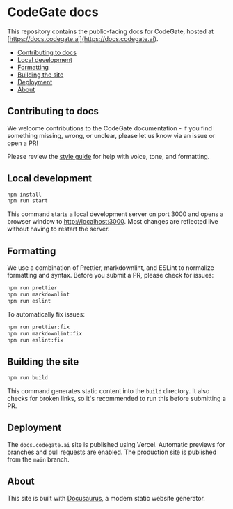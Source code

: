# CodeGate docs <!-- omit in toc -->

This repository contains the public-facing docs for CodeGate, hosted at
[https://docs.codegate.ai](https://docs.codegate.ai).

- [Contributing to docs](#contributing-to-docs)
- [Local development](#local-development)
- [Formatting](#formatting)
- [Building the site](#building-the-site)
- [Deployment](#deployment)
- [About](#about)

## Contributing to docs

We welcome contributions to the CodeGate documentation - if you find something
missing, wrong, or unclear, please let us know via an issue or open a PR!

Please review the [style guide](./STYLE-GUIDE.md) for help with voice, tone, and
formatting.

## Local development

```bash
npm install
npm run start
```

This command starts a local development server on port 3000 and opens a browser
window to <http://localhost:3000>. Most changes are reflected live without
having to restart the server.

## Formatting

We use a combination of Prettier, markdownlint, and ESLint to normalize
formatting and syntax. Before you submit a PR, please check for issues:

```bash
npm run prettier
npm run markdownlint
npm run eslint
```

To automatically fix issues:

```bash
npm run prettier:fix
npm run markdownlint:fix
npm run eslint:fix
```

## Building the site

```bash
npm run build
```

This command generates static content into the `build` directory. It also checks
for broken links, so it's recommended to run this before submitting a PR.

## Deployment

The `docs.codegate.ai` site is published using Vercel. Automatic previews for
branches and pull requests are enabled. The production site is published from
the `main` branch.

## About

This site is built with [Docusaurus](https://docusaurus.io/), a modern static
website generator.
